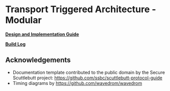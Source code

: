 # Transport Triggered Architecture - Modular

[**Design and Implementation Guide**](https://dslik.github.io/ttam/)

[**Build Log**](https://github.com/dslik/ttam/blob/master/build_log.md)

## Acknowledgements

* Documentation template contributed to the public domain by the Secure Scuttlebutt project: https://github.com/ssbc/scuttlebutt-protocol-guide
* Timing diagrams by https://github.com/wavedrom/wavedrom
